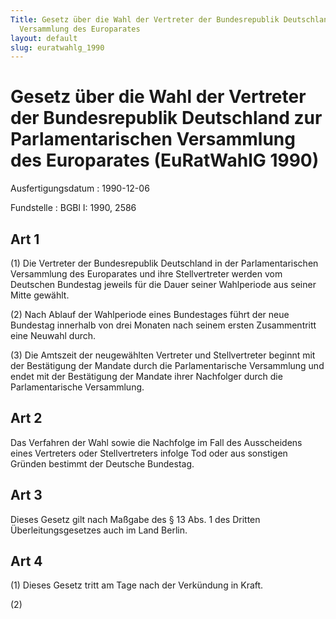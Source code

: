 ```yaml
---
Title: Gesetz über die Wahl der Vertreter der Bundesrepublik Deutschland zur Parlamentarischen
  Versammlung des Europarates
layout: default
slug: euratwahlg_1990
---
```


# Gesetz über die Wahl der Vertreter der Bundesrepublik Deutschland zur Parlamentarischen Versammlung des Europarates (EuRatWahlG 1990)

Ausfertigungsdatum
:   1990-12-06

Fundstelle
:   BGBl I: 1990, 2586



## Art 1

(1) Die Vertreter der Bundesrepublik Deutschland in der
Parlamentarischen Versammlung des Europarates und ihre Stellvertreter
werden vom Deutschen Bundestag jeweils für die Dauer seiner
Wahlperiode aus seiner Mitte gewählt.

(2) Nach Ablauf der Wahlperiode eines Bundestages führt der neue
Bundestag innerhalb von drei Monaten nach seinem ersten Zusammentritt
eine Neuwahl durch.

(3) Die Amtszeit der neugewählten Vertreter und Stellvertreter beginnt
mit der Bestätigung der Mandate durch die Parlamentarische Versammlung
und endet mit der Bestätigung der Mandate ihrer Nachfolger durch die
Parlamentarische Versammlung.


## Art 2

Das Verfahren der Wahl sowie die Nachfolge im Fall des Ausscheidens
eines Vertreters oder Stellvertreters infolge Tod oder aus sonstigen
Gründen bestimmt der Deutsche Bundestag.


## Art 3

Dieses Gesetz gilt nach Maßgabe des § 13 Abs. 1 des Dritten
Überleitungsgesetzes auch im Land Berlin.


## Art 4

(1) Dieses Gesetz tritt am Tage nach der Verkündung in Kraft.

(2)

